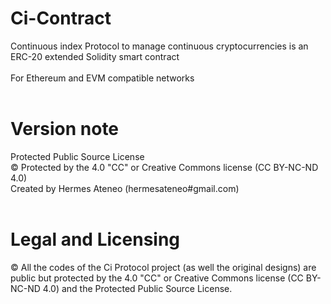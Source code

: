 # Ci-Contract

Continuous index Protocol to manage continuous cryptocurrencies is an ERC-20 extended Solidity smart contract<br /><br />
For Ethereum and EVM compatible networks <br /><br />

# Version note

<PPS/> Protected Public Source License<br />
© Protected by the 4.0 "CC" or Creative Commons license (CC BY-NC-ND 4.0)<br />
Created by Hermes Ateneo (hermesateneo#gmail.com)<br /><br />



# Legal and Licensing

© All the codes of the Ci Protocol project (as well the original designs) are public but protected by the  4.0 "CC" or Creative Commons license (CC BY-NC-ND 4.0) and the <PPS/> Protected Public Source License. <br /><br />
